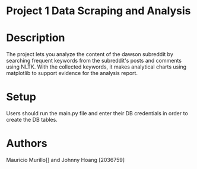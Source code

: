 # Project 1 Data Scraping and Analysis

# Description
The project lets you analyze the content of the dawson subreddit by searching frequent keywords 
from the subreddit's posts and comments using NLTK. With the collected keywords, it makes analytical charts using matplotlib
to support evidence for the analysis report.

# Setup
Users should run the main.py file and enter their DB credentials in order to create the DB tables.

# Authors
Mauricio Murillo[] and Johnny Hoang [2036759]